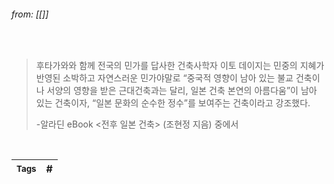 
###### from: [[]]

<br/>

>후타가와와 함께 전국의 민가를 답사한 건축사학자 이토 데이지는 민중의 지혜가 반영된 소박하고 자연스러운 민가야말로 “중국적 영향이 남아 있는 불교 건축이나 서양의 영향을 받은 근대건축과는 달리, 일본 건축 본연의 아름다움”이 남아 있는 건축이자, “일본 문화의 순수한 정수”를 보여주는 건축이라고 강조했다. 
>
>-알라딘 eBook <전후 일본 건축> (조현정 지음) 중에서 

<br/>

| <small> Tags </small> | # |
| --- | --- |
